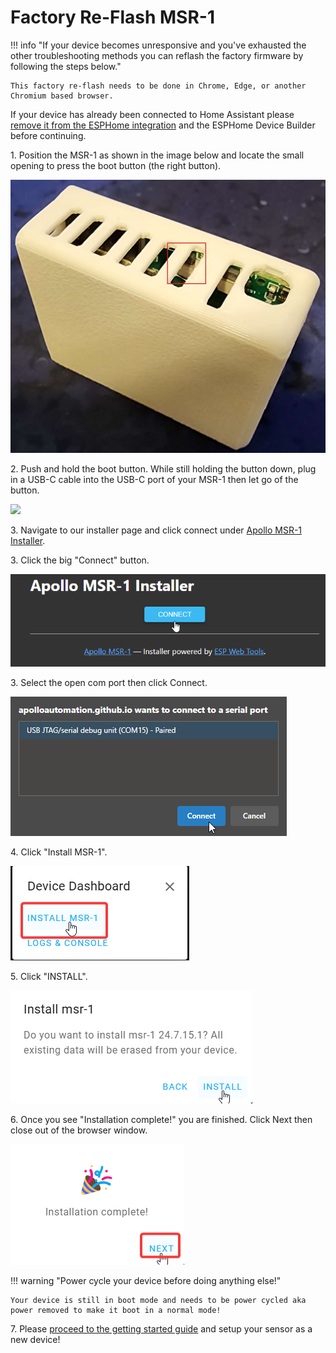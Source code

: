 # Factory Re-Flash MSR-1

!!! info "If your device becomes unresponsive and you've exhausted the other troubleshooting methods you can reflash the factory firmware by following the steps below."

    This factory re-flash needs to be done in Chrome, Edge, or another Chromium based browser.

If your device has already been connected to Home Assistant please <a href="https://wiki.apolloautomation.com/products/general/troubleshooting/removing-device-from-home-assistant" target="_blank" rel="noreferrer nofollow noopener">remove it from the ESPHome integration</a> and the ESPHome Device Builder before continuing.

1\. Position the MSR-1 as shown in the image below and locate the small opening to press the boot button (the right button).

![](../assets/msr-1-top-shot-boot-button.jpg)

2\. Push and hold the boot button. While still holding the button down, plug in a USB-C cable into the USB-C port of your MSR-1 then let go of the button.

![](assets/air-1-boot-button.jpg)

3\. Navigate to our installer page and click connect under <a href="https://apolloautomation.github.io/MSR-1/" target="_blank" rel="noreferrer nofollow noopener">Apollo MSR-1 Installer</a>.

3\. Click the big "Connect" button.

![](assets/msr-1-reflash-pic-1.png)

3\. Select the open com port then click Connect.

![](assets/msr-1-reflash-pic-2.png)

4\. Click "Install MSR-1".

![](assets/msr-1-reflash-pic-3.png)

5\. Click "INSTALL".

![](assets/msr-1-reflash-pic-4.png)

6\. Once you see "Installation complete!" you are finished. Click Next then close out of the browser window.

![](../../air1/troubleshooting/assets/air-1-reflash-pic-5.png)

!!! warning "Power cycle your device before doing anything else!"

    Your device is still in boot mode and needs to be power cycled aka power removed to make it boot in a normal mode!

7\. Please <a href="https://wiki.apolloautomation.com/products/general/setup/getting-started-msr1/" target="_blank" rel="noreferrer nofollow noopener">proceed to the getting started guide</a> and setup your sensor as a new device!